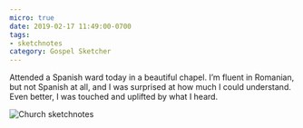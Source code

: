 ```yaml
---
micro: true
date: 2019-02-17 11:49:00-0700
tags:
- sketchnotes
category: Gospel Sketcher
---
```


Attended a Spanish ward today in a beautiful chapel. I’m fluent in Romanian, but not Spanish at all, and I was surprised at how much I could understand. Even better, I was touched and uplifted by what I heard.

<img src="https://media.bennorris.org/images/gospelsketcher/uploads/2019/1d84899392.jpg" alt="Church sketchnotes" />